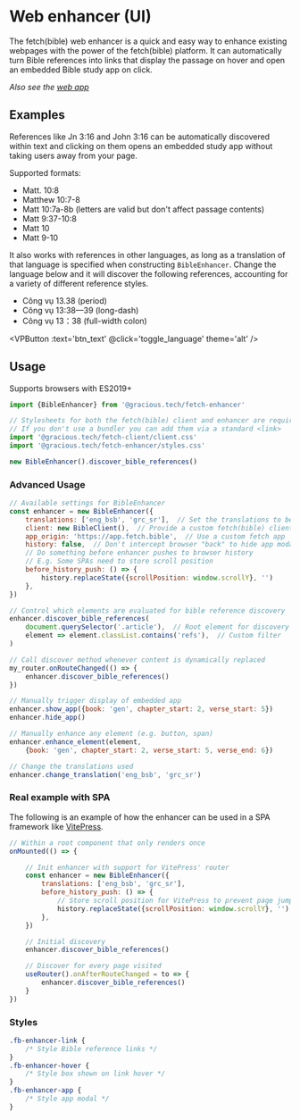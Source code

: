 
<script lang='ts' setup>

import {ref, onMounted} from 'vue'


function get_btn_text(){
    return self.fetch_enhancer?._translations[0] === 'vie_vcb' ? "Change to English" : "Change to Vietnamese"
}

// Avoid executing for SSR
const btn_text = ref('')
onMounted(() => {
    btn_text.value = get_btn_text()
})

const toggle_language = () => {
    const new_trans = self.fetch_enhancer._translations[0] === 'vie_vcb' ? ['eng_bsb', 'grc_sr'] : ['vie_vcb']
    self.fetch_enhancer.change_translation(...new_trans)
    self.fetch_enhancer.discover_bible_references(document.querySelector('.vp-doc'))
    btn_text.value = get_btn_text()
}

</script>


# Web enhancer (UI)

The fetch(bible) web enhancer is a quick and easy way to enhance existing webpages with the power of the fetch(bible) platform. It can automatically turn Bible references into links that display the passage on hover and open an embedded Bible study app on click.

_Also see the [web app](/access/app/)_


## Examples

References like Jn 3:16 and John 3:16 can be automatically discovered within text and clicking on them opens an embedded study app without taking users away from your page.

Supported formats:

 * Matt. 10:8
 * Matthew 10:7-8
 * Matt 10:7a-8b (letters are valid but don't affect passage contents)
 * Matt 9:37-10:8
 * Matt 10
 * Matt 9-10

It also works with references in other languages, as long as a translation of that language is specified when constructing `BibleEnhancer`. Change the language below and it will discover the following references, accounting for a variety of different reference styles.

 * Công vụ 13.38    (period)
 * Công vụ 13:38&mdash;39 (long-dash)
 * Công vụ 13：38   (full-width colon)

<VPButton :text='btn_text' @click='toggle_language' theme='alt' />

## Usage

Supports browsers with ES2019+

```js
import {BibleEnhancer} from '@gracious.tech/fetch-enhancer'

// Stylesheets for both the fetch(bible) client and enhancer are required
// If you don't use a bundler you can add them via a standard <link>
import '@gracious.tech/fetch-client/client.css'
import '@gracious.tech/fetch-enhancer/styles.css'

new BibleEnhancer().discover_bible_references()

```

### Advanced Usage

```js
// Available settings for BibleEnhancer
const enhancer = new BibleEnhancer({
    translations: ['eng_bsb', 'grc_sr'],  // Set the translations to be used
    client: new BibleClient(),  // Provide a custom fetch(bible) client
    app_origin: 'https://app.fetch.bible',  // Use a custom fetch app
    history: false,  // Don't intercept browser "back" to hide app modal
    // Do something before enhancer pushes to browser history
    // E.g. Some SPAs need to store scroll position
    before_history_push: () => {
        history.replaceState({scrollPosition: window.scrollY}, '')
    },
})

// Control which elements are evaluated for bible reference discovery
enhancer.discover_bible_references(
    document.querySelector('.article'),  // Root element for discovery
    element => element.classList.contains('refs'),  // Custom filter
)

// Call discover method whenever content is dynamically replaced
my_router.onRouteChanged(() => {
    enhancer.discover_bible_references()
})

// Manually trigger display of embedded app
enhancer.show_app({book: 'gen', chapter_start: 2, verse_start: 5})
enhancer.hide_app()

// Manually enhance any element (e.g. button, span)
enhancer.enhance_element(element,
    {book: 'gen', chapter_start: 2, verse_start: 5, verse_end: 6})

// Change the translations used
enhancer.change_translation('eng_bsb', 'grc_sr')

```

### Real example with SPA

The following is an example of how the enhancer can be used in a SPA framework like [VitePress](https://vitepress.dev/).

```js
// Within a root component that only renders once
onMounted(() => {

    // Init enhancer with support for VitePress' router
    const enhancer = new BibleEnhancer({
        translations: ['eng_bsb', 'grc_sr'],
        before_history_push: () => {
            // Store scroll position for VitePress to prevent page jump
            history.replaceState({scrollPosition: window.scrollY}, '')
        },
    })

    // Initial discovery
    enhancer.discover_bible_references()

    // Discover for every page visited
    useRouter().onAfterRouteChanged = to => {
        enhancer.discover_bible_references()
    }
})
```


### Styles

```css
.fb-enhancer-link {
    /* Style Bible reference links */
}
.fb-enhancer-hover {
    /* Style box shown on link hover */
}
.fb-enhancer-app {
    /* Style app modal */
}

```
